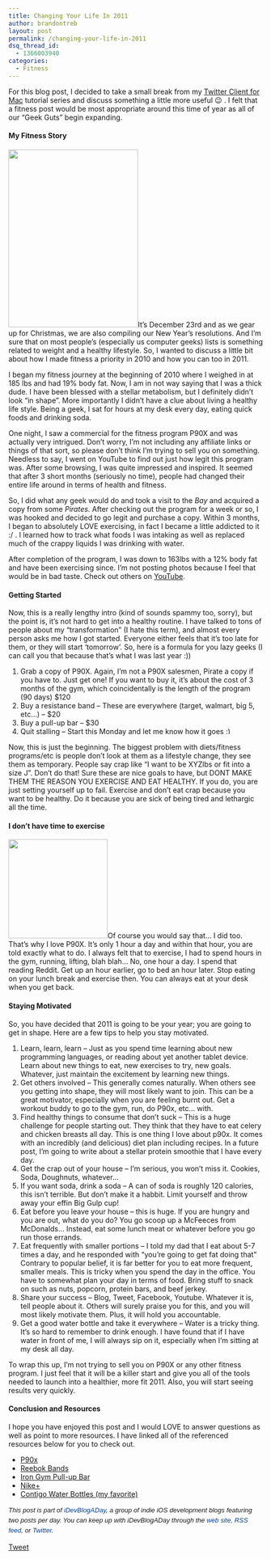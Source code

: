```yaml
---
title: Changing Your Life In 2011
author: brandontreb
layout: post
permalink: /changing-your-life-in-2011
dsq_thread_id:
  - 1366003940
categories:
  - Fitness
---
```

For this blog post, I decided to take a small break from my [Twitter Client for Mac][1] tutorial series and discuss something a little more useful 😉 . I felt that a fitness post would be most appropriate around this time of year as all of our &#8220;Geek Guts&#8221; begin expanding.

#### My Fitness Story

[<img class="alignleft size-full wp-image-1306" title="geek-gut" src="http://brandontreb.com/wp-content/uploads/2010/12/geek-gut.png" alt="" width="256" height="352" />][2]It&#8217;s December 23rd and as we gear up for Christmas, we are also compiling our New Year&#8217;s resolutions. And I&#8217;m sure that on most people&#8217;s (especially us computer geeks) lists is something related to weight and a healthy lifestyle. So, I wanted to discuss a little bit about how I made fitness a priority in 2010 and how you can too in 2011.

I began my fitness journey at the beginning of 2010 where I weighed in at 185 lbs and had 19% body fat. Now, I am in not way saying that I was a thick dude. I have been blessed with a stellar metabolism, but I definitely didn&#8217;t look &#8220;in shape&#8221;. More importantly I didn&#8217;t have a clue about living a healthy life style. Being a geek, I sat for hours at my desk every day, eating quick foods and drinking soda.

One night, I saw a commercial for the fitness program P90X and was actually very intrigued. Don&#8217;t worry, I&#8217;m not including any affiliate links or things of that sort, so please don&#8217;t think I&#8217;m trying to sell you on something. Needless to say, I went on YouTube to find out just how legit this program was. After some browsing, I was quite impressed and inspired. It seemed that after 3 short months (seriously no time), people had changed their entire life around in terms of health and fitness.

So, I did what any geek would do and took a visit to the *Bay* and acquired a copy from some *Pirates*. After checking out the program for a week or so, I was hooked and decided to go legit and purchase a copy. Within 3 months, I began to absolutely LOVE exercising, in fact I became a little addicted to it :/ . I learned how to track what foods I was intaking as well as replaced much of the crappy liquids I was drinking with water.

After completion of the program, I was down to 163lbs with a 12% body fat and have been exercising since. I&#8217;m not posting photos because I feel that would be in bad taste. Check out others on [YouTube][3].

#### Getting Started

Now, this is a really lengthy intro (kind of sounds spammy too, sorry), but the point is, it&#8217;s not hard to get into a healthy routine. I have talked to tons of people about my &#8220;transformation&#8221; (I hate this term), and almost every person asks me how I got started. Everyone either feels that it&#8217;s too late for them, or they will start &#8216;tomorrow&#8217;. So, here is a formula for you lazy geeks (I can call you that because that&#8217;s what I was last year :))

  1. Grab a copy of P90X. Again, I&#8217;m not a P90X salesmen, Pirate a copy if you have to. Just get one! If you want to buy it, it&#8217;s about the cost of 3 months of the gym, which coincidentally is the length of the program (90 days) $120
  2. Buy a resistance band &#8211; These are everywhere (target, walmart, big 5, etc&#8230;) &#8211; $20
  3. Buy a pull-up bar &#8211; $30
  4. Quit stalling &#8211; Start this Monday and let me know how it goes <img src="http://brandontreb.com/wp-includes/images/smilies/simple-smile.png" alt=":)" class="wp-smiley" style="height: 1em; max-height: 1em;" />

Now, this is just the beginning. The biggest problem with diets/fitness programs/etc is people don&#8217;t look at them as a lifestyle change, they see them as temporary. People say crap like &#8220;I want to be XYZlbs or fit into a size J&#8221;. Don&#8217;t do that! Sure these are nice goals to have, but DONT MAKE THEM THE REASON YOU EXERCISE AND EAT HEALTHY. If you do, you are just setting yourself up to fail. Exercise and don&#8217;t eat crap because you want to be healthy. Do it because you are sick of being tired and lethargic all the time.

#### I don&#8217;t have time to exercise

[<img class="alignright size-full wp-image-1308" title="dali-clock" src="http://brandontreb.com/wp-content/uploads/2010/12/dali-clock.jpeg" alt="" width="196" height="196" />][4]Of course you would say that&#8230; I did too. That&#8217;s why I love P90X. It&#8217;s only 1 hour a day and within that hour, you are told exactly what to do. I always felt that to exercise, I had to spend hours in the gym, running, lifting, blah blah&#8230; No, one hour a day. I spend that reading Reddit. Get up an hour earlier, go to bed an hour later. Stop eating on your lunch break and exercise then. You can always eat at your desk when you get back.

#### Staying Motivated

So, you have decided that 2011 is going to be your year; you are going to get in shape. Here are a few tips to help you stay motivated.

  1. Learn, learn, learn &#8211; Just as you spend time learning about new programming languages, or reading about yet another tablet device. Learn about new things to eat, new exercises to try, new goals. Whatever, just maintain the excitement by learning new things.
  2. Get others involved &#8211; This generally comes naturally. When others see you getting into shape, they will most likely want to join. This can be a great motivator, especially when you are feeling burnt out. Get a workout buddy to go to the gym, run, do P90x, etc&#8230; with.
  3. Find healthy things to consume that don&#8217;t suck &#8211; This is a huge challenge for people starting out. They think that they have to eat celery and chicken breasts all day. This is one thing I love about p90x. It comes with an incredibly (and delicious) diet plan including recipes. In a future post, I&#8217;m going to write about a stellar protein smoothie that I have every day.
  4. Get the crap out of your house &#8211; I&#8217;m serious, you won&#8217;t miss it. Cookies, Soda, Doughnuts, whatever&#8230;
  5. If you want soda, drink a soda &#8211; A can of soda is roughly 120 calories, this isn&#8217;t terrible. But don&#8217;t make it a habbit. Limit yourself and throw away your effin Big Gulp cup!
  6. Eat before you leave your house &#8211; this is huge. If you are hungry and you are out, what do you do? You go scoop up a McFeeces from McDonalds&#8230; Instead, eat some lunch meat or whatever before you go run those errands.
  7. Eat frequently with smaller portions &#8211; I told my dad that I eat about 5-7 times a day, and he responded with &#8220;you&#8217;re going to get fat doing that&#8221; Contrary to popular belief, it is far better for you to eat more frequent, smaller meals. This is tricky when you spend the day in the office. You have to somewhat plan your day in terms of food. Bring stuff to snack on such as nuts, popcorn, protein bars, and beef jerkey.
  8. Share your success &#8211; Blog, Tweet, Facebook, Youtube. Whatever it is, tell people about it. Others will surely praise you for this, and you will most likely motivate them. Plus, it will hold you accountable.
  9. Get a good water bottle and take it everywhere &#8211; Water is a tricky thing. It&#8217;s so hard to remember to drink enough. I have found that if I have water in front of me, I will always sip on it, especially when I&#8217;m sitting at my desk all day.

To wrap this up, I&#8217;m not trying to sell you on P90X or any other fitness program. I just feel that it will be a killer start and give you all of the tools needed to launch into a healthier, more fit 2011. Also, you will start seeing results very quickly.

#### Conclusion and Resources

I hope you have enjoyed this post and I would LOVE to answer questions as well as point to more resources. I have linked all of the referenced resources below for you to check out.

  * [P90x][5]
  * [Reebok Bands][6]
  * [Iron Gym Pull-up Bar][7]
  * [Nike+][8]
  * [Contigo Water Bottles (my favorite)][9]

<span style="font-family: ‘Lucida Grande’;"><strong><span style="font-weight: normal;"><span style="font-family: arial, verdana, tahoma, sans-serif; font-size: 13px; line-height: 20px;"><em>﻿﻿This post is part of <a style="text-decoration: none; color: #004199; padding: 0px; margin: 0px;" href="http://idevblogaday.com/">iDevBlogADay</a>, a group of indie iOS development blogs featuring two posts per day. You can keep up with iDevBlogADay through the <a style="text-decoration: none; color: #004199; padding: 0px; margin: 0px;" href="http://idevblogaday.com/">web site</a>, <a style="text-decoration: none; color: #004199; padding: 0px; margin: 0px;" href="http://feeds.feedburner.com/idevblogaday">RSS feed</a>, or <a style="text-decoration: none; color: #004199; padding: 0px; margin: 0px;" href="http://twitter.com/#search?q=%23idevblogaday">Twitter</a>.</em></span></span></strong></span>

<div style="">
  <a href="http://twitter.com/share" class="twitter-share-button" data-count="horizontal" data-text="Changing Your Life In 2011" data-url="http://brandontreb.com/changing-your-life-in-2011"  data-via="brandontreb" data-related="brandontreb:">Tweet</a>
</div>

 [1]: http://brandontreb.com/creating-a-twitter-client-for-osx-%E2%80%93-part-3-publishing-tweets/
 [2]: http://brandontreb.com/wp-content/uploads/2010/12/geek-gut.png
 [3]: http://www.youtube.com/results?search_query=p90x&aq=f
 [4]: http://brandontreb.com/wp-content/uploads/2010/12/dali-clock.jpeg
 [5]: http://www.beachbody.com/product/fitness_programs/p90x.do?tnt=P90X_MS2_B2
 [6]: https://www.target.com/Reebok-Braided-Resistance-Cords-Medium/dp/B003PGNM9W/ref=br_1_6?ie=UTF8&id=Reebok%20Braided%20Resistance%20Cords%20Medium&node=174956011&searchSize=30&searchView=list&searchPage=1&sr=1-6&qid=1293149347&rh=&searchBinNameList=subjectbin,price,target_com_primary_color-bin,target_com_size-bin,target_com_brand-bin&searchRank=pmrank&frombrowse=1
 [7]: http://www.amazon.com/Iron-Total-Upper-Body-Workout/dp/B001EJMS6K
 [8]: http://itunes.apple.com/us/app/nike-gps/id387771637?mt=8
 [9]: http://www.gocontigo.com/water-bottles.html
